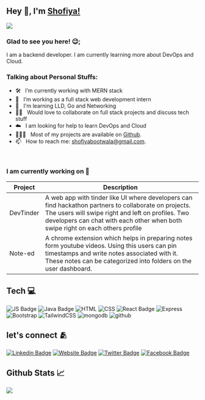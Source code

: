 ## Hey 👋, I'm [Shofiya!](https://github.com/Shofiya2003/)
![](https://komarev.com/ghpvc/?username=Shofiya2003)

### Glad to see you here! 😉; 

I am a backend developer. I am currently learning more about DevOps and Cloud. 

### Talking about Personal Stuffs:

- 🛠 &nbsp; I’m currently working with MERN stack
- 🚀 &nbsp; I’m working as a full stack web development intern
- 🌱 &nbsp; I'm learning LLD, Go and Networking
- 👯‍♀️ &nbsp; Would love to collaborate on full stack projects and discuss tech stuff
- ☁️ &nbsp; I am looking for help to learn DevOps and Cloud
- 👨🏻‍💻 &nbsp; Most of my projects are available on [Github](https://github.com/Shofiya2003).
- 📫 &nbsp; How to reach me: shofiyabootwala@gmail.com.


<br>

### I am currently working on 🤠

| Project      | Description |
| ----------- | ----------- |
| DevTinder      | A web app with tinder like UI where developers can find hackathon partners to collaborate on projects. The users will swipe right and left on profiles. Two developers can chat with each other when both swipe right on each others profile |
| Note-ed   | A chrome extension which helps in preparing notes form youtube videos. Using this users can pin timestamps and write notes associated with it. These notes can be categorized into folders on the user dashboard.        |

## Tech 💻

![JS Badge](https://img.shields.io/badge/JavaScript-F7DF1E?style=for-the-badge&logo=javascript&logoColor=black)
![Java Badge](https://img.shields.io/badge/Java-ED8B00?style=for-the-badge&logo=java&logoColor=white)
![HTML](https://img.shields.io/badge/HTML-239120?style=for-the-badge&logo=html5&logoColor=white)
![CSS](https://img.shields.io/badge/CSS-239120?&style=for-the-badge&logo=css3&logoColor=white)
![React Badge](https://img.shields.io/badge/React-20232A?style=for-the-badge&logo=react&logoColor=61DAFB)
![Express](https://img.shields.io/badge/Express.js-404D59?style=for-the-badge)
![Bootstrap](https://img.shields.io/badge/Bootstrap-563D7C?style=for-the-badge&logo=bootstrap&logoColor=white)
![TailwindCSS](https://img.shields.io/badge/tailwindcss-%2338B2AC.svg?style=for-the-badge&logo=tailwind-css&logoColor=white)
![mongodb](https://img.shields.io/badge/MongoDB-4EA94B?style=for-the-badge&logo=mongodb&logoColor=white)
![github](https://img.shields.io/badge/GitHub-100000?style=for-the-badge&logo=github&logoColor=white)

## let's connect 🫂
[![Linkedin Badge](https://img.shields.io/badge/LinkedIn-0077B5?style=for-the-badge&logo=linkedin&logoColor=white)](https://www.linkedin.com/in/shofiya-bootwala-0a1130220/)
[![Website Badge](https://img.shields.io/badge/GitHub-100000?style=for-the-badge&logo=github&logoColor=white)](https://Shofiya2003.github.io/)
[![Twitter Badge](https://img.shields.io/badge/Twitter-1DA1F2?style=for-the-badge&logo=twitter&logoColor=white)](https://twitter.com/BootwalaShofiya)
[![Facebook Badge](https://img.shields.io/badge/Facebook-1877F2?style=for-the-badge&logo=facebook&logoColor=white)](https://www.facebook.com/profile.php?id=100072970882489)

## Github Stats 📈

<img 
   src="https://github-readme-stats.vercel.app/api?username=Shofiya2003&show_icons=true&theme=tokyonight" 
/>





     

